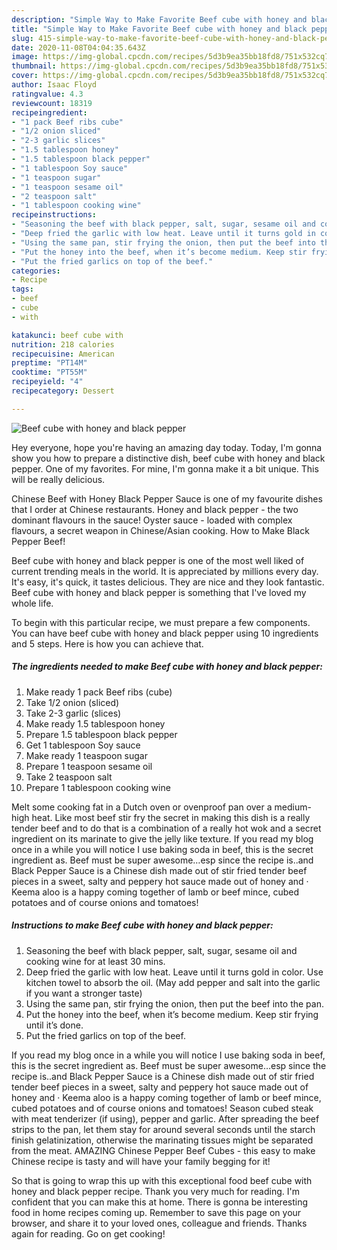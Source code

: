 ```yaml
---
description: "Simple Way to Make Favorite Beef cube with honey and black pepper"
title: "Simple Way to Make Favorite Beef cube with honey and black pepper"
slug: 415-simple-way-to-make-favorite-beef-cube-with-honey-and-black-pepper
date: 2020-11-08T04:04:35.643Z
image: https://img-global.cpcdn.com/recipes/5d3b9ea35bb18fd8/751x532cq70/beef-cube-with-honey-and-black-pepper-recipe-main-photo.jpg
thumbnail: https://img-global.cpcdn.com/recipes/5d3b9ea35bb18fd8/751x532cq70/beef-cube-with-honey-and-black-pepper-recipe-main-photo.jpg
cover: https://img-global.cpcdn.com/recipes/5d3b9ea35bb18fd8/751x532cq70/beef-cube-with-honey-and-black-pepper-recipe-main-photo.jpg
author: Isaac Floyd
ratingvalue: 4.3
reviewcount: 18319
recipeingredient:
- "1 pack Beef ribs cube"
- "1/2 onion sliced"
- "2-3 garlic slices"
- "1.5 tablespoon honey"
- "1.5 tablespoon black pepper"
- "1 tablespoon Soy sauce"
- "1 teaspoon sugar"
- "1 teaspoon sesame oil"
- "2 teaspoon salt"
- "1 tablespoon cooking wine"
recipeinstructions:
- "Seasoning the beef with black pepper, salt, sugar, sesame oil and cooking wine for at least 30 mins."
- "Deep fried the garlic with low heat. Leave until it turns gold in color. Use kitchen towel to absorb the oil. (May add pepper and salt into the garlic if you want a stronger taste)"
- "Using the same pan, stir frying the onion, then put the beef into the pan."
- "Put the honey into the beef, when it’s become medium. Keep stir frying until it’s done."
- "Put the fried garlics on top of the beef."
categories:
- Recipe
tags:
- beef
- cube
- with

katakunci: beef cube with 
nutrition: 218 calories
recipecuisine: American
preptime: "PT14M"
cooktime: "PT55M"
recipeyield: "4"
recipecategory: Dessert

---
```



![Beef cube with honey and black pepper](https://img-global.cpcdn.com/recipes/5d3b9ea35bb18fd8/751x532cq70/beef-cube-with-honey-and-black-pepper-recipe-main-photo.jpg)

Hey everyone, hope you're having an amazing day today. Today, I'm gonna show you how to prepare a distinctive dish, beef cube with honey and black pepper. One of my favorites. For mine, I'm gonna make it a bit unique. This will be really delicious.

Chinese Beef with Honey Black Pepper Sauce is one of my favourite dishes that I order at Chinese restaurants. Honey and black pepper - the two dominant flavours in the sauce! Oyster sauce - loaded with complex flavours, a secret weapon in Chinese/Asian cooking. How to Make Black Pepper Beef!

Beef cube with honey and black pepper is one of the most well liked of current trending meals in the world. It is appreciated by millions every day. It's easy, it's quick, it tastes delicious. They are nice and they look fantastic. Beef cube with honey and black pepper is something that I've loved my whole life.


To begin with this particular recipe, we must prepare a few components. You can have beef cube with honey and black pepper using 10 ingredients and 5 steps. Here is how you can achieve that.

<!--inarticleads1-->

##### The ingredients needed to make Beef cube with honey and black pepper:

1. Make ready 1 pack Beef ribs (cube)
1. Take 1/2 onion (sliced)
1. Take 2-3 garlic (slices)
1. Make ready 1.5 tablespoon honey
1. Prepare 1.5 tablespoon black pepper
1. Get 1 tablespoon Soy sauce
1. Make ready 1 teaspoon sugar
1. Prepare 1 teaspoon sesame oil
1. Take 2 teaspoon salt
1. Prepare 1 tablespoon cooking wine


Melt some cooking fat in a Dutch oven or ovenproof pan over a medium-high heat. Like most beef stir fry the secret in making this dish is a really tender beef and to do that is a combination of a really hot wok and a secret ingredient on its marinate to give the jelly like texture. If you read my blog once in a while you will notice I use baking soda in beef, this is the secret ingredient as. Beef must be super awesome…esp since the recipe is..and Black Pepper Sauce is a Chinese dish made out of stir fried tender beef pieces in a sweet, salty and peppery hot sauce made out of honey and · Keema aloo is a happy coming together of lamb or beef mince, cubed potatoes and of course onions and tomatoes! 

<!--inarticleads2-->

##### Instructions to make Beef cube with honey and black pepper:

1. Seasoning the beef with black pepper, salt, sugar, sesame oil and cooking wine for at least 30 mins.
1. Deep fried the garlic with low heat. Leave until it turns gold in color. Use kitchen towel to absorb the oil. (May add pepper and salt into the garlic if you want a stronger taste)
1. Using the same pan, stir frying the onion, then put the beef into the pan.
1. Put the honey into the beef, when it’s become medium. Keep stir frying until it’s done.
1. Put the fried garlics on top of the beef.


If you read my blog once in a while you will notice I use baking soda in beef, this is the secret ingredient as. Beef must be super awesome…esp since the recipe is..and Black Pepper Sauce is a Chinese dish made out of stir fried tender beef pieces in a sweet, salty and peppery hot sauce made out of honey and · Keema aloo is a happy coming together of lamb or beef mince, cubed potatoes and of course onions and tomatoes! Season cubed steak with meat tenderizer (if using), pepper and garlic. After spreading the beef strips to the pan, let them stay for around several seconds until the starch finish gelatinization, otherwise the marinating tissues might be separated from the meat. AMAZING Chinese Pepper Beef Cubes - this easy to make Chinese recipe is tasty and will have your family begging for it! 

So that is going to wrap this up with this exceptional food beef cube with honey and black pepper recipe. Thank you very much for reading. I'm confident that you can make this at home. There is gonna be interesting food in home recipes coming up. Remember to save this page on your browser, and share it to your loved ones, colleague and friends. Thanks again for reading. Go on get cooking!
